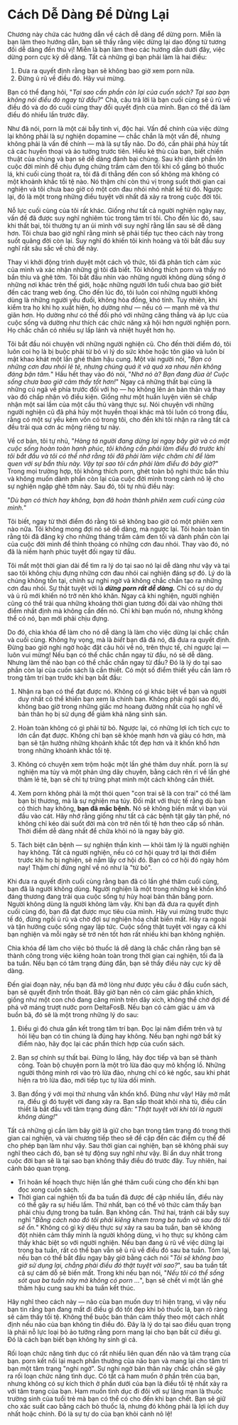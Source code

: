 # Cách Dễ Dàng Để Dừng Lại

Chương này chứa các hướng dẫn về cách dễ dàng để dừng porn. Miễn là bạn làm theo hướng dẫn, bạn sẽ thấy rằng việc dừng lại dao động từ tương đối dễ dàng đến thú vị! Miễn là bạn làm theo các hướng dẫn dưới đây, việc dừng porn cực kỳ dễ dàng. Tất cả những gì bạn phải làm là hai điều:

1.  Đưa ra quyết định rằng bạn sẽ không bao giờ xem porn nữa.
2.  Đừng ủ rũ về điều đó. Hãy vui mừng.

Bạn có thể đang hỏi, "*Tại sao cần phần còn lại của cuốn sách? Tại sao bạn không nói điều đó ngay từ đầu?*" Chà, câu trả lời là bạn cuối cùng sẽ ủ rũ về điều đó và do đó cuối cùng thay đổi quyết định của mình. Bạn có thể đã làm điều đó nhiều lần trước đây.

Như đã nói, porn là một cái bẫy tinh vi, độc hại. Vấn đề chính của việc dừng lại không phải là sự nghiện dopamine — chắc chắn là một vấn đề, nhưng không phải là vấn đề chính — mà là sự tẩy não. Do đó, cần phải phá hủy tất cả các huyền thoại và ảo tưởng trước tiên. Hiểu kẻ thù của bạn, biết chiến thuật của chúng và bạn sẽ dễ dàng đánh bại chúng. Sau khi dành phần lớn cuộc đời mình để chịu đựng chứng trầm cảm đen tối khi cố gắng bỏ thuốc lá, khi cuối cùng thoát ra, tôi đã đi thẳng đến con số không mà không có một khoảnh khắc tồi tệ nào. Nó thậm chí còn thú vị trong suốt thời gian cai nghiện và tôi chưa bao giờ có một cơn đau nhói nhỏ nhất kể từ đó. Ngược lại, đó là một trong những điều tuyệt vời nhất đã xảy ra trong cuộc đời tôi.

Nỗ lực cuối cùng của tôi rất khác. Giống như tất cả người nghiện ngày nay, vấn đề đã được suy nghĩ nghiêm túc trong tâm trí tôi. Cho đến lúc đó, sau khi thất bại, tôi thường tự an ủi mình với suy nghĩ rằng lần sau sẽ dễ dàng hơn. Tôi chưa bao giờ nghĩ rằng mình sẽ phải tiếp tục theo cách này trong suốt quãng đời còn lại. Suy nghĩ đó khiến tôi kinh hoàng và tôi bắt đầu suy nghĩ rất sâu sắc về chủ đề này.

Thay vì khởi động trình duyệt một cách vô thức, tôi đã phân tích cảm xúc của mình và xác nhận những gì tôi đã biết. Tôi không thích porn và thấy nó bẩn thỉu và ghê tởm. Tôi bắt đầu nhìn vào những người không dùng sống ở những nơi khác trên thế giới, hoặc những người lớn tuổi chưa bao giờ biết đến các trang web ống. Cho đến lúc đó, tôi luôn coi những người không dùng là những người yếu đuối, không hòa đồng, khó tính. Tuy nhiên, khi kiểm tra họ khi họ xuất hiện, họ dường như — nếu có — mạnh mẽ và thư giãn hơn. Họ dường như có thể đối phó với những căng thẳng và áp lực của cuộc sống và dường như thích các chức năng xã hội hơn người nghiện porn. Họ chắc chắn có nhiều sự lấp lánh và nhiệt huyết hơn họ.

Tôi bắt đầu nói chuyện với những người nghiện cũ. Cho đến thời điểm đó, tôi luôn coi họ là bị buộc phải từ bỏ vì lý do sức khỏe hoặc tôn giáo và luôn bí mật khao khát một lần ghé thăm hậu cung. Một vài người nói, "*Bạn có những cơn đau nhói lẻ tẻ, nhưng chúng quá ít và quá xa nhau nên không đáng bận tâm.*" Hầu hết thay vào đó nói, "*Nhớ nó à? Bạn đang đùa à! Cuộc sống chưa bao giờ cảm thấy tốt hơn!*" Ngay cả những thất bại cũng là những cú ngã về phía trước đối với họ — họ không lên án bản thân và thay vào đó chấp nhận vô điều kiện. Giống như một huấn luyện viên sẽ chấp nhận một sai lầm của một cầu thủ vàng thực sự. Nói chuyện với những người nghiện cũ đã phá hủy một huyền thoại khác mà tôi luôn có trong đầu, rằng có một sự yếu kém vốn có trong tôi, cho đến khi tôi nhận ra rằng tất cả đều trải qua cơn ác mộng riêng tư này.

Về cơ bản, tôi tự nhủ, "*Hàng tá người đang dừng lại ngay bây giờ và có một cuộc sống hoàn toàn hạnh phúc, tôi không cần phải làm điều đó trước khi tôi bắt đầu và tôi có thể nhớ rằng tôi đã phải làm việc chăm chỉ để làm quen với sự bẩn thỉu này. Vậy tại sao tôi cần phải làm điều đó bây giờ?*" Trong mọi trường hợp, tôi không thích porn, ghét toàn bộ nghi thức bẩn thỉu và không muốn dành phần còn lại của cuộc đời mình trong cảnh nô lệ cho sự nghiện ngập ghê tởm này. Sau đó, tôi tự nhủ điều này:

"*Dù bạn có thích hay không, bạn đã hoàn thành phiên xem cuối cùng của mình.*"

Tôi biết, ngay từ thời điểm đó rằng tôi sẽ không bao giờ có một phiên xem nào nữa. Tôi không mong đợi nó sẽ dễ dàng, mà ngược lại. Tôi hoàn toàn tin rằng tôi đã đăng ký cho những tháng trầm cảm đen tối và dành phần còn lại của cuộc đời mình để thỉnh thoảng có những cơn đau nhói. Thay vào đó, nó đã là niềm hạnh phúc tuyệt đối ngay từ đầu.

Tôi mất một thời gian dài để tìm ra lý do tại sao nó lại dễ dàng như vậy và tại sao tôi không chịu đựng những cơn đau nhói cai nghiện đáng sợ đó. Lý do là chúng không tồn tại, chính sự nghi ngờ và không chắc chắn tạo ra những cơn đau nhói. Sự thật tuyệt vời là ***dừng porn rất dễ dàng.*** Chỉ có sự do dự và ủ rũ mới khiến nó trở nên khó khăn. Ngay cả khi nghiện, người nghiện cũng có thể trải qua những khoảng thời gian tương đối dài vào những thời điểm nhất định mà không cần đến nó. Chỉ khi bạn muốn nó, nhưng không thể có nó, bạn mới phải chịu đựng.

Do đó, chìa khóa để làm cho nó dễ dàng là làm cho việc dừng lại chắc chắn và cuối cùng. Không hy vọng, mà là *biết* bạn đã đá nó, đã đưa ra quyết định. Đừng bao giờ nghi ngờ hoặc đặt câu hỏi về nó, trên thực tế, chỉ ngược lại — luôn vui mừng! Nếu bạn có thể chắc chắn ngay từ đầu, nó sẽ dễ dàng. Nhưng làm thế nào bạn có thể chắc chắn ngay từ đầu? Đó là lý do tại sao phần còn lại của cuốn sách là cần thiết. Có một số điểm thiết yếu cần làm rõ trong tâm trí bạn trước khi bạn bắt đầu:

1.  Nhận ra bạn có thể đạt được nó. Không có gì khác biệt về bạn và người duy nhất có thể khiến bạn xem là chính bạn. Không phải ngôi sao đó, không bao giờ trong những giấc mơ hoang đường nhất của họ nghĩ về bản thân họ bị sử dụng để giảm khả năng sinh sản.

2.  Hoàn toàn không có gì phải từ bỏ. Ngược lại, có những lợi ích tích cực to lớn cần đạt được. Không chỉ bạn sẽ khỏe mạnh hơn và giàu có hơn, mà bạn sẽ tận hưởng những khoảnh khắc tốt đẹp hơn và ít khốn khổ hơn trong những khoảnh khắc tồi tệ.

3.  Không có chuyện xem trộm hoặc một lần ghé thăm duy nhất. porn là sự nghiện ma túy và một phản ứng dây chuyền, bằng cách rên rỉ về lần ghé thăm lẻ tẻ, bạn sẽ chỉ tự trừng phạt mình một cách không cần thiết.

4.  Xem porn không phải là một thói quen "con trai sẽ là con trai" có thể làm bạn bị thương, mà là sự nghiện ma túy. Đối mặt với thực tế rằng dù bạn có thích hay không, **bạn đã mắc bệnh.** Nó sẽ không biến mất vì bạn vùi đầu vào cát. Hãy nhớ rằng giống như tất cả các bệnh tật gây tàn phế, nó không chỉ kéo dài suốt đời mà còn trở nên tồi tệ hơn theo cấp số nhân. Thời điểm dễ dàng nhất để chữa khỏi nó là ngay bây giờ.

5.  Tách biệt căn bệnh — sự nghiện thần kinh — khỏi tâm lý là người nghiện hay không. Tất cả người nghiện, nếu có cơ hội quay trở lại thời điểm trước khi họ bị nghiện, sẽ nắm lấy cơ hội đó. Bạn có cơ hội đó ngày hôm nay! Thậm chí đừng nghĩ về nó như là "từ bỏ".

Khi đưa ra quyết định cuối cùng rằng bạn đã có lần ghé thăm cuối cùng, bạn đã là người không dùng. Người nghiện là một trong những kẻ khốn khổ đáng thương đang trải qua cuộc sống tự hủy hoại bản thân bằng porn. Người không dùng là người không làm vậy. Khi bạn đã đưa ra quyết định cuối cùng đó, bạn đã đạt được mục tiêu của mình. Hãy vui mừng trước thực tế đó, đừng ngồi ủ rũ và chờ đợi sự nghiện hóa chất biến mất. Hãy ra ngoài và tận hưởng cuộc sống ngay lập tức. Cuộc sống thật tuyệt vời ngay cả khi bạn nghiện và mỗi ngày sẽ trở nên tốt hơn rất nhiều khi bạn không nghiện.

Chìa khóa để làm cho việc bỏ thuốc lá dễ dàng là chắc chắn rằng bạn sẽ thành công trong việc kiêng hoàn toàn trong thời gian cai nghiện, tối đa là ba tuần. Nếu bạn có tâm trạng đúng đắn, bạn sẽ thấy điều này cực kỳ dễ dàng.

Đến giai đoạn này, nếu bạn đã mở lòng như được yêu cầu ở đầu cuốn sách, bạn sẽ quyết định trốn thoát. Bây giờ bạn nên có cảm giác phấn khích, giống như một con chó đang căng mình trên dây xích, không thể chờ đợi để phá vỡ máng trượt nước porn DeltaFosB. Nếu bạn có cảm giác u ám và buồn bã, đó sẽ là một trong những lý do sau:

1.  Điều gì đó chưa gắn kết trong tâm trí bạn. Đọc lại năm điểm trên và tự hỏi liệu bạn có tin chúng là đúng hay không. Nếu bạn nghi ngờ bất kỳ điểm nào, hãy đọc lại các phần thích hợp của cuốn sách.

2.  Bạn sợ chính sự thất bại. Đừng lo lắng, hãy đọc tiếp và bạn sẽ thành công. Toàn bộ chuyện porn là một trò lừa đảo quy mô khổng lồ. Những người thông minh rơi vào trò lừa đảo, nhưng chỉ có kẻ ngốc, sau khi phát hiện ra trò lừa đảo, mới tiếp tục tự lừa dối mình.

3.  Bạn đồng ý với mọi thứ nhưng vẫn khốn khổ. Đừng như vậy! Hãy mở mắt ra, điều gì đó tuyệt vời đang xảy ra. Bạn sắp thoát khỏi nhà tù, điều cần thiết là bắt đầu với tâm trạng đúng đắn: "*Thật tuyệt vời khi tôi là người không dùng!*"

Tất cả những gì cần làm bây giờ là giữ cho bạn trong tâm trạng đó trong thời gian cai nghiện, và vài chương tiếp theo sẽ đề cập đến các điểm cụ thể để cho phép bạn làm như vậy. Sau thời gian cai nghiện, bạn sẽ không phải suy nghĩ theo cách đó, bạn sẽ tự động suy nghĩ như vậy. Bí ẩn duy nhất trong cuộc đời bạn sẽ là tại sao bạn không thấy điều đó trước đây. Tuy nhiên, hai cảnh báo quan trọng.

* Trì hoãn kế hoạch thực hiện lần ghé thăm cuối cùng cho đến khi bạn đọc xong cuốn sách.
* Thời gian cai nghiện tối đa ba tuần đã được đề cập nhiều lần, điều này có thể gây ra sự hiểu lầm. Thứ nhất, bạn có thể vô thức cảm thấy bạn phải chịu đựng trong ba tuần. Bạn không cần. Thứ hai, tránh cái bẫy suy nghĩ "*Bằng cách nào đó tôi phải kiêng khem trong ba tuần và sau đó tôi sẽ ổn.*" Không có gì kỳ diệu thực sự xảy ra sau ba tuần, bạn sẽ không đột nhiên cảm thấy mình là người không dùng, vì họ thực sự không cảm thấy khác biệt so với người nghiện. Nếu bạn đang ủ rũ về việc dừng lại trong ba tuần, rất có thể bạn vẫn sẽ ủ rũ về điều đó sau ba tuần. Tóm lại, nếu bạn có thể bắt đầu ngay bây giờ bằng cách nói "*Tôi sẽ không bao giờ sử dụng lại, chẳng phải điều đó thật tuyệt vời sao?*", sau ba tuần tất cả sự cám dỗ sẽ biến mất. Trong khi nếu bạn nói, "*Nếu tôi có thể sống sót qua ba tuần này mà không có porn ...*", bạn sẽ chết vì một lần ghé thăm hậu cung sau khi ba tuần kết thúc.

Hãy nghĩ theo cách này — não của bạn muốn duy trì hiện trạng, vì vậy nếu bạn tin rằng bạn đang mất đi điều gì đó tốt đẹp khi bỏ thuốc lá, bạn rõ ràng sẽ cảm thấy tồi tệ. Không thể buộc bản thân cảm thấy theo một cách nhất định nếu não của bạn không tin điều đó. Đây là lý do tại sao điều quan trọng là phải nỗ lực loại bỏ ảo tưởng rằng porn mang lại cho bạn bất cứ điều gì. Đó là cách bạn biết bạn không hy sinh gì cả.

Rối loạn chức năng tình dục có rất nhiều liên quan đến não và tâm trạng của bạn. porn kết nối lại mạch phần thưởng của não bạn và mang lại cho tâm trí bạn một tâm trạng "nghi ngờ". Sự nghi ngờ bản thân này chắc chắn sẽ gây ra rối loạn chức năng tình dục. Có tất cả ham muốn ở phần trên của bạn, nhưng không có sự kích thích ở phần dưới của bạn là điều tồi tệ nhất xảy ra với tâm trạng của bạn. Ham muốn tình dục đi đôi với sự lãng mạn là thuốc trường sinh của tuổi trẻ mà bạn có thể có cho đến khi bạn chết. Bạn sẽ giữ cho xác suất cao bằng cách bỏ thuốc lá, nhưng đó không phải là lợi ích duy nhất hoặc chính. Đó là sự tự do của bạn khỏi cảnh nô lệ!

